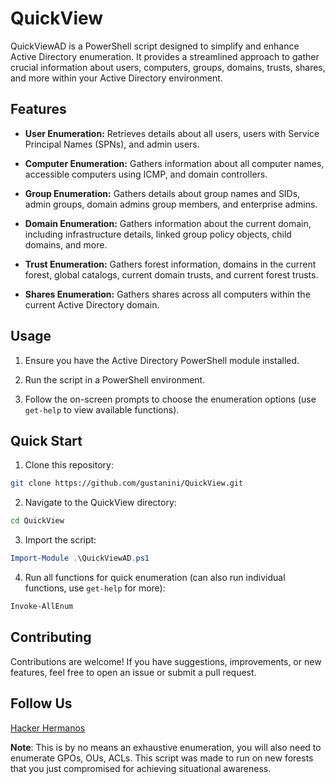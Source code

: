 # QuickView

QuickViewAD is a PowerShell script designed to simplify and enhance Active Directory enumeration. It provides a streamlined approach to gather crucial information about users, computers, groups, domains, trusts, shares, and more within your Active Directory environment.

## Features

- **User Enumeration:** Retrieves details about all users, users with Service Principal Names (SPNs), and admin users.

- **Computer Enumeration:** Gathers information about all computer names, accessible computers using ICMP, and domain controllers.

- **Group Enumeration:** Gathers details about group names and SIDs, admin groups, domain admins group members, and enterprise admins.

- **Domain Enumeration:** Gathers information about the current domain, including infrastructure details, linked group policy objects, child domains, and more.

- **Trust Enumeration:** Gathers forest information, domains in the current forest, global catalogs, current domain trusts, and current forest trusts.

- **Shares Enumeration:** Gathers shares across all computers within the current Active Directory domain.

## Usage

1. Ensure you have the Active Directory PowerShell module installed.

2. Run the script in a PowerShell environment.

3. Follow the on-screen prompts to choose the enumeration options (use `get-help` to view available functions).

## Quick Start

1. Clone this repository:

```bash
git clone https://github.com/gustanini/QuickView.git
```

2. Navigate to the QuickView directory:

```bash
cd QuickView
```

3. Import the script:

```powershell
Import-Module .\QuickViewAD.ps1
```

4. Run all functions for quick enumeration (can also run individual functions, use `get-help` for more):

```powershell
Invoke-AllEnum
```

## Contributing

Contributions are welcome! If you have suggestions, improvements, or new features, feel free to open an issue or submit a pull request.

## Follow Us

[Hacker Hermanos](https://linktr.ee/hackerhermanos)

**Note**: This is by no means an exhaustive enumeration, you will also need to enumerate GPOs, OUs, ACLs. This script was made to run on new forests that you just compromised for achieving situational awareness.